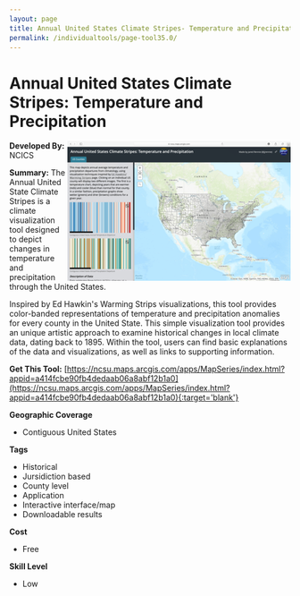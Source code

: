 ```yaml
---
layout: page
title: Annual United States Climate Stripes- Temperature and Precipitation
permalink: /individualtools/page-tool35.0/
---
```

# Annual United States Climate Stripes: Temperature and Precipitation

<img src="/images/scaled_250_400/TOOLID_35.0_ScreenCapture-1.png" style="max-height:250px;max-width:400;" align="right"/>

**Developed By:** NCICS

**Summary:** The Annual United State Climate Stripes is a climate visualization tool designed to depict changes in temperature and precipitation through the United States. 

Inspired by Ed Hawkin's Warming Strips visualizations, this tool provides color-banded representations of temperature and precipitation anomalies for every county in the United State. This simple visualization tool provides an unique artistic approach to examine historical changes in local climate data, dating back to 1895. Within the tool, users can find basic explanations of the data and visualizations, as well as links to supporting information.

**Get This Tool:** [https://ncsu.maps.arcgis.com/apps/MapSeries/index.html?appid=a414fcbe90fb4dedaab06a8abf12b1a0](https://ncsu.maps.arcgis.com/apps/MapSeries/index.html?appid=a414fcbe90fb4dedaab06a8abf12b1a0){:target='blank'}

**Geographic Coverage**

* Contiguous United States

**Tags**

*  Historical 
*  Jursidiction based
*  County level
*  Application
*  Interactive interface/map
*  Downloadable results

**Cost**

* Free

**Skill Level**

* Low
